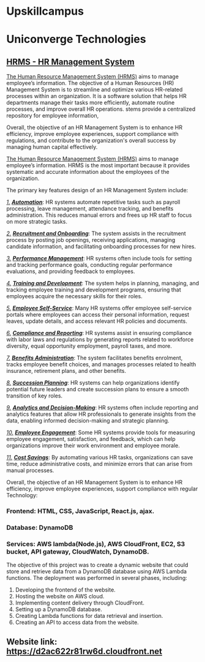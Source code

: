 # Upskillcampus
# Uniconverge Technologies


## [HRMS - HR Management System]()

[The Human Resource Management System (HRMS)]() aims to manage employee’s information. The objective of a Human Resources (HR) Management System is to streamline and optimize various HR-related processes within an organization. It is a software solution that helps HR departments manage their tasks more efficiently, automate routine processes, and improve overall HR operations. stems provide a centralized repository for employee information, 

Overall, the objective of an HR Management System is to enhance HR efficiency, improve employee experiences, support compliance with regulations, and contribute to the organization's overall success by managing human capital effectively.



[The Human Resource Management System (HRMS)]() aims to manage employee’s information. HRMS is the most important because it provides systematic and accurate information about the employees of the organization. 

The primary key features design of an HR Management System include:

[*1.*]()	[***Automation***](): HR systems automate repetitive tasks such as payroll processing, leave management, attendance tracking, and benefits administration. This reduces manual errors and frees up HR staff to focus on more strategic tasks.

[*2.*]()	[***Recruitment and Onboarding***](): The system assists in the recruitment process by posting job openings, receiving applications, managing candidate information, and facilitating onboarding processes for new hires.

[*3.*]()	[***Performance Management***](): HR systems often include tools for setting and tracking performance goals, conducting regular performance evaluations, and providing feedback to employees.

[*4.*]()	[***Training and Development***](): The system helps in planning, managing, and tracking employee training and development programs, ensuring that employees acquire the necessary skills for their roles.

[*5.*]()	[***Employee Self-Service***](): Many HR systems offer employee self-service portals where employees can access their personal information, request leaves, update details, and access relevant HR policies and documents.

[*6.*]()	[***Compliance and Reporting***](): HR systems assist in ensuring compliance with labor laws and regulations by generating reports related to workforce diversity, equal opportunity employment, payroll taxes, and more.

[*7.*]()	[***Benefits Administration***](): The system facilitates benefits enrolment, tracks employee benefit choices, and manages processes related to health insurance, retirement plans, and other benefits.

[*8.*]()	[***Succession Planning***](): HR systems can help organizations identify potential future leaders and create succession plans to ensure a smooth transition of key roles.

[*9.*]()	[***Analytics and Decision-Making***](): HR systems often include reporting and analytics features that allow HR professionals to generate insights from the data, enabling informed decision-making and strategic planning.

[*10.*]()	[***Employee Engagement***](): Some HR systems provide tools for measuring employee engagement, satisfaction, and feedback, which can help organizations improve their work environment and employee morale.

[*11.*]()	[***Cost Savings***](): By automating various HR tasks, organizations can save time, reduce administrative costs, and minimize errors that can arise from manual processes.
    
Overall, the objective of an HR Management System is to enhance HR efficiency, improve employee experiences, support compliance with regular
Technology:

### Frontend: HTML, CSS, JavaScript, React.js, ajax.
### Database: DynamoDB
### Services: AWS lambda(Node.js), AWS CloudFront, EC2, S3 bucket, API gateway, CloudWatch, DynamoDB.


The objective of this project was to create a dynamic website that could store and retrieve data from a DynamoDB database using AWS Lambda functions. The deployment was performed in several phases, including:

1.	Developing the frontend of the website.
2.	Hosting the website on AWS cloud.
3.	Implementing content delivery through CloudFront.
4.	Setting up a DynamoDB database.
5.	Creating Lambda functions for data retrieval and insertion.
6.	Creating an API to access data from the website.
   
## Website link: https://d2ac622r81rw6d.cloudfront.net  


